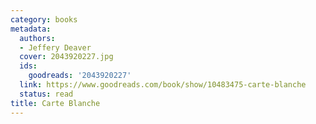 ```yaml
---
category: books
metadata:
  authors:
  - Jeffery Deaver
  cover: 2043920227.jpg
  ids:
    goodreads: '2043920227'
  link: https://www.goodreads.com/book/show/10483475-carte-blanche
  status: read
title: Carte Blanche
---
```

